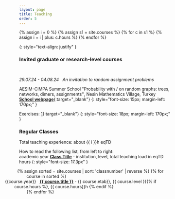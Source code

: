```yaml
---
layout: page
title: Teaching
order: 5
---
```

{% assign i = 0 %}
{% assign s1 = site.courses %}
{% for c in s1 %}
    {% assign i = i | plus: c.hours %}
{% endfor %}


{: style="text-align: justify" }
<!--
I currently teach for the [Laboratoire d’analyse et de mathématiques appliquées (LAMA)](https://lama.u-pem.fr/){:target="\_blank"} of the université Paris-Est Créteil.
-->


### Invited graduate or research-level courses
<br/>

_29.07.24 - 04.08.24_ &nbsp; *An invitation to random assignment problems*  &nbsp; <span style="font-size: .8rem"></span><br/>

AESIM-CIMPA Summer School "Probability with / on random graphs:
trees, networks, dimers, assignments'', Nesin Mathematics Village, Turkey<br/>
[**School webpage**](https://sites.google.com/view/probabilityinturkey/main){:target="_blank"}
{: style="font-size: 15px; margin-left: 170px;" }

Exercises: [1](assets/TD1-Nesin24.pdf){:target="_blank"}
{: style="font-size: 18px; margin-left: 170px;" }

###  Regular Classes

Total teaching experience: about {{ i }}h eqTD

How to read the following list, from left to right: <br/>
academic year  <a href="#"><b>Class Title</b></a> - institution, level, total teaching load in eqTD hours
{: style="font-size: 17.3px" }

<!--
Click on class name for details (beware, possibly in French!).
-->
<ul style="list-style: none;
   margin-left: 10;
   padding-left: 1em;
   text-indent: -2.2em;">
  {% assign sorted = site.courses | sort: 'classnumber' | reverse %}
  {% for course in sorted %}
    <li style="margin-left: -40px;">
      {{course.year}} &nbsp; <a href="{{ course.url }}"><b>{{ course.title }}</b></a>
      - {{ course.etab}}, {{ course.level }}{% if course.hours %}, {{ course.hours}}h {% endif %}
    </li>
  {% endfor %}
</ul>
